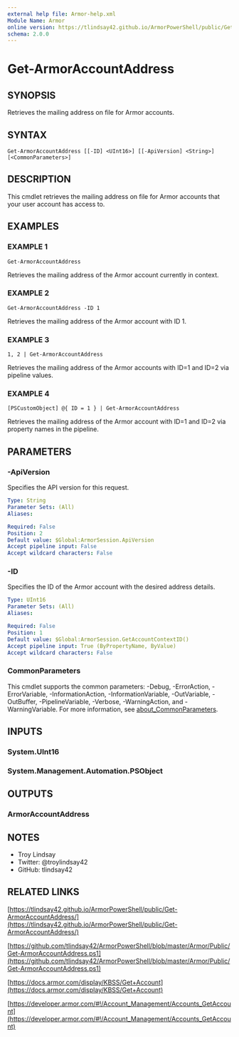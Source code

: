 ```yaml
---
external help file: Armor-help.xml
Module Name: Armor
online version: https://tlindsay42.github.io/ArmorPowerShell/public/Get-ArmorAccountAddress/
schema: 2.0.0
---
```


# Get-ArmorAccountAddress

## SYNOPSIS
Retrieves the mailing address on file for Armor accounts.

## SYNTAX

```
Get-ArmorAccountAddress [[-ID] <UInt16>] [[-ApiVersion] <String>] [<CommonParameters>]
```

## DESCRIPTION
This cmdlet retrieves the mailing address on file for Armor accounts that your
user account has access to.

## EXAMPLES

### EXAMPLE 1
```
Get-ArmorAccountAddress
```

Retrieves the mailing address of the Armor account currently in context.

### EXAMPLE 2
```
Get-ArmorAccountAddress -ID 1
```

Retrieves the mailing address of the Armor account with ID 1.

### EXAMPLE 3
```
1, 2 | Get-ArmorAccountAddress
```

Retrieves the mailing address of the Armor accounts with ID=1 and ID=2 via
pipeline values.

### EXAMPLE 4
```
[PSCustomObject] @{ ID = 1 } | Get-ArmorAccountAddress
```

Retrieves the mailing address of the Armor account with ID=1 and ID=2 via
property names in the pipeline.

## PARAMETERS

### -ApiVersion
Specifies the API version for this request.

```yaml
Type: String
Parameter Sets: (All)
Aliases:

Required: False
Position: 2
Default value: $Global:ArmorSession.ApiVersion
Accept pipeline input: False
Accept wildcard characters: False
```

### -ID
Specifies the ID of the Armor account with the desired address details.

```yaml
Type: UInt16
Parameter Sets: (All)
Aliases:

Required: False
Position: 1
Default value: $Global:ArmorSession.GetAccountContextID()
Accept pipeline input: True (ByPropertyName, ByValue)
Accept wildcard characters: False
```

### CommonParameters
This cmdlet supports the common parameters: -Debug, -ErrorAction, -ErrorVariable, -InformationAction, -InformationVariable, -OutVariable, -OutBuffer, -PipelineVariable, -Verbose, -WarningAction, and -WarningVariable. For more information, see [about_CommonParameters](http://go.microsoft.com/fwlink/?LinkID=113216).

## INPUTS

### System.UInt16
### System.Management.Automation.PSObject
## OUTPUTS

### ArmorAccountAddress
## NOTES
- Troy Lindsay
- Twitter: @troylindsay42
- GitHub: tlindsay42

## RELATED LINKS

[https://tlindsay42.github.io/ArmorPowerShell/public/Get-ArmorAccountAddress/](https://tlindsay42.github.io/ArmorPowerShell/public/Get-ArmorAccountAddress/)

[https://github.com/tlindsay42/ArmorPowerShell/blob/master/Armor/Public/Get-ArmorAccountAddress.ps1](https://github.com/tlindsay42/ArmorPowerShell/blob/master/Armor/Public/Get-ArmorAccountAddress.ps1)

[https://docs.armor.com/display/KBSS/Get+Account](https://docs.armor.com/display/KBSS/Get+Account)

[https://developer.armor.com/#!/Account_Management/Accounts_GetAccount](https://developer.armor.com/#!/Account_Management/Accounts_GetAccount)

